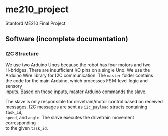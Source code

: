 # me210_project
Stanford ME210 Final Project 

## Software (incomplete documentation)  
### I2C Structure 
We use two Arduino Unos because the robot has four motors and two  
H-bridges. There are insufficient I/O pins on a single Uno. We use the  
Arduino Wire library for I2C communication. The `master` folder contains  
the code for the main Arduino, which processes FSM-level logic and sensory  
inputs. Based on these inputs, master Arduino commands the slave.  

The slave is only responsible for drivetrain/motor control based on received  
messages. I2C messages are sent as `i2c_payload` structs containing `task_id`,  
`speed`, and `angle`. The slave executes the drivetrain movement corresponding  
to the given `task_id`. 

